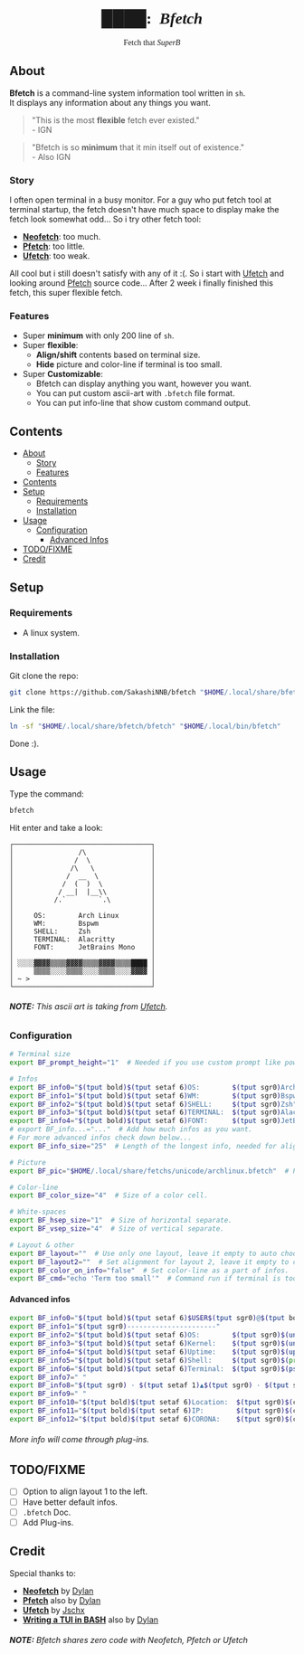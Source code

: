 <h1 align="center"; style="font-family:'JetBrains Mono'"><b>████:</b>&nbsp;&nbsp;<i>Bfetch</i></h1>
<p align="center"; style="font-family:'JetBrains Mono'">Fetch that <i>SuperB</i></p>

## About
**Bfetch** is a command-line system information tool written in `sh`. <br>
It displays any information about any things you want.

> "This is the most **flexible** fetch ever existed." <br>
> \- IGN

> "Bfetch is so **minimum** that it min itself out of existence." <br>
> \- Also IGN

### Story
I often open terminal in a busy monitor. For a guy who put fetch tool at terminal startup, the fetch doesn't have much space to display make the fetch look somewhat odd... So i try other fetch tool:
* [**Neofetch**](https://github.com/dylanaraps/neofetch): too much.
* [**Pfetch**](https://github.com/dylanaraps/pfetch): too little.
* [**Ufetch**](https://gitlab.com/jschx/ufetch): too weak.

All cool but i still doesn't satisfy with any of it :(. So i start with [Ufetch](https://gitlab.com/jschx/ufetch) and looking around [Pfetch](https://github.com/dylanaraps/pfetch) source code... After 2 week i finally finished this fetch, this super flexible fetch.

### Features
* Super **minimum** with only 200 line of `sh`.
* Super **flexible**:
  * **Align/shift** contents based on terminal size.
  * **Hide** picture and color-line if terminal is too small.
* Super **Customizable**:
  * Bfetch can display anything you want, however you want.
  * You can put custom ascii-art with `.bfetch` file format.
  * You can put info-line that show custom command output.

## Contents
* [About](#about)
  * [Story](#story)
  * [Features](#features)
* [Contents](#contents)
* [Setup](#setup)
  * [Requirements](#requirements)
  * [Installation](#installation)
* [Usage](#usage)
  * [Configuration](#configuration)
    * [Advanced Infos](#advanced-infos)
* [TODO/FIXME](#todo%2Ffixme)
* [Credit](#credit)

## Setup
### Requirements
* A linux system.

### Installation
Git clone the repo:
```sh
git clone https://github.com/SakashiNNB/bfetch "$HOME/.local/share/bfetch"
```

Link the file:
```sh
ln -sf "$HOME/.local/share/bfetch/bfetch" "$HOME/.local/bin/bfetch"
```

Done :).

## Usage
Type the command:
```sh
bfetch
```

Hit enter and take a look:
```
┌──────────────────────────────────┐
│                /\                │
│               /  \               │
│              /\   \              │
│             /  __  \             │
│            /  (  )  \            │
│           / __|  |__\\           │
│          /.`        `.\          │
│                                  │
│     OS:        Arch Linux        │
│     WM:        Bspwm             │
│     SHELL:     Zsh               │
│     TERMINAL:  Alacritty         │
│     FONT:      JetBrains Mono    │
│                                  │
│ ░░░░▓▓▓▓▒▒▒▒▓▓▓▓▒▒▒▒▓▓▓▓▒▒▒▒████ │
│     ▒▒▒▒░░░░▒▒▒▒░░░░▒▒▒▒░░░░▓▓▓▓ │
│ ~ >                              │
└──────────────────────────────────┘
```
###### **NOTE:** This ascii art is taking from [Ufetch](https://gitlab.com/jschx/ufetch).

### Configuration
```sh
# Terminal size
export BF_prompt_height="1"  # Needed if you use custom prompt like powerlevel10k.

# Infos
export BF_info0="$(tput bold)$(tput setaf 6)OS:        $(tput sgr0)Arch Linux"
export BF_info1="$(tput bold)$(tput setaf 6)WM:        $(tput sgr0)Bspwm"
export BF_info2="$(tput bold)$(tput setaf 6)SHELL:     $(tput sgr0)Zsh"
export BF_info3="$(tput bold)$(tput setaf 6)TERMINAL:  $(tput sgr0)Alacritty"
export BF_info4="$(tput bold)$(tput setaf 6)FONT:      $(tput sgr0)JetBrains Mono"
# export BF_info...="..."  # Add how much infos as you want.
# For more advanced infos check down below...
export BF_info_size="25"  # Length of the longest info, needed for alignment.

# Picture
export BF_pic="$HOME/.local/share/fetchs/unicode/archlinux.bfetch"  # Path to ascii file.

# Color-line
export BF_color_size="4"  # Size of a color cell.

# White-spaces
export BF_hsep_size="1"  # Size of horizontal separate.
export BF_vsep_size="4"  # Size of vertical separate.

# Layout & other
export BF_layout=""  # Use only one layout, leave it empty to auto choose layout.
export BF_layout2=""  # Set alignment for layout 2, leave it empty to center align.
export BF_color_on_info="false"  # Set color-line as a part of infos.
export BF_cmd="echo 'Term too small'"  # Command run if terminal is too small.
```

#### Advanced infos
```sh
export BF_info0="$(tput bold)$(tput setaf 6)$USER$(tput sgr0)@$(tput bold)$(tput setaf 6)$(hostname)"
export BF_info1="$(tput sgr0)----------------------"
export BF_info2="$(tput bold)$(tput setaf 6)OS:        $(tput sgr0)$(uname -sm)"
export BF_info3="$(tput bold)$(tput setaf 6)Kernel:    $(tput sgr0)$(uname -r)"
export BF_info4="$(tput bold)$(tput setaf 6)Uptime:    $(tput sgr0)$(uptime -p | sed -e 's/up //g' -e 's/minutes/mins/g')"
export BF_info5="$(tput bold)$(tput setaf 6)Shell:     $(tput sgr0)$(printf "$SHELL" | sed -e 's/\/bin\///g')"
export BF_info6="$(tput bold)$(tput setaf 6)Terminal:  $(tput sgr0)$(ps -o comm= -p "$(($(ps -o ppid= -p "$(($(ps -o sid= -p "$$")))")))")"
export BF_info7=" "
export BF_info8="$(tput sgr0) · $(tput setaf 1)▲$(tput sgr0) · $(tput setaf 3)▼$(tput sgr0) · $(tput setaf 2)▲$(tput sgr0) · $(tput setaf 4)▼$(tput sgr0) · $(tput setaf 6)▲$(tput sgr0) · "
export BF_info9=" "
export BF_info10="$(tput bold)$(tput setaf 6)Location:  $(tput sgr0)$(curl --silent ifconfig.co/city)/$(curl --silent ifconfig.co/country)"
export BF_info11="$(tput bold)$(tput setaf 6)IP:        $(tput sgr0)$(curl --silent ifconfig.me)"
export BF_info12="$(tput bold)$(tput setaf 6)CORONA:    $(tput sgr0)$(curl --silent https://corona-stats.online/ | grep "World" | grep "," | sed -e 's/│/|/g' -e 's/ //g' | cut -f 8 -d "|")"
```
###### More info will come through plug-ins.

## TODO/FIXME
* [ ] Option to align layout 1 to the left.
* [ ] Have better default infos.
* [ ] `.bfetch` Doc.
* [ ] Add Plug-ins.

## Credit
Special thanks to:
* [**Neofetch**](https://github.com/dylanaraps/neofetch) by [Dylan](https://github.com/dylanaraps)
* [**Pfetch**](https://github.com/dylanaraps/pfetch) also by [Dylan](https://github.com/dylanaraps)
* [**Ufetch**](https://gitlab.com/jschx/ufetch) by [Jschx](https://gitlab.com/jschx)
* [**Writing a TUI in BASH**](https://github.com/dylanaraps/writing-a-tui-in-bash) also by [Dylan](https://github.com/dylanaraps)
###### **NOTE:** Bfetch shares zero code with Neofetch, Pfetch or Ufetch
